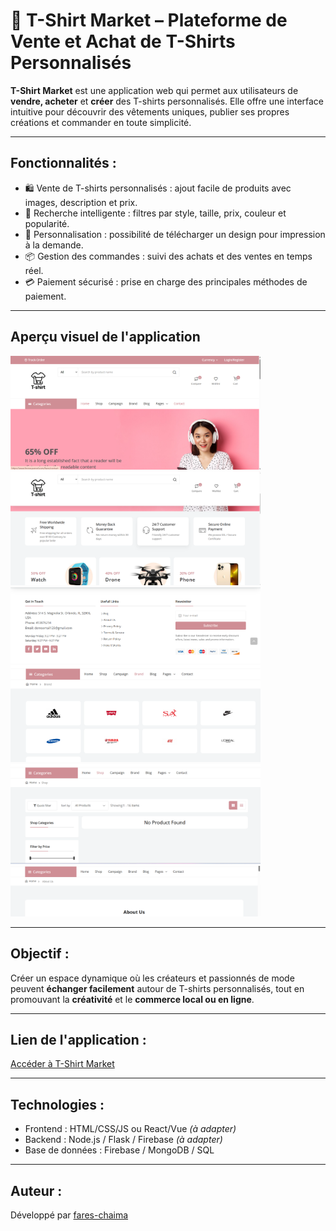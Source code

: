 # 👕 T-Shirt Market – Plateforme de Vente et Achat de T-Shirts Personnalisés

**T-Shirt Market** est une application web qui permet aux utilisateurs de **vendre, acheter** et **créer** des T-shirts personnalisés. Elle offre une interface intuitive pour découvrir des vêtements uniques, publier ses propres créations et commander en toute simplicité.

---

## Fonctionnalités :

- 🛍️ Vente de T-shirts personnalisés : ajout facile de produits avec images, description et prix.
- 🔎 Recherche intelligente : filtres par style, taille, prix, couleur et popularité.
- 🎨 Personnalisation : possibilité de télécharger un design pour impression à la demande.
- 📦 Gestion des commandes : suivi des achats et des ventes en temps réel.
- 💳 Paiement sécurisé : prise en charge des principales méthodes de paiement.

---

## Aperçu visuel de l'application

<img src="images/a.png" alt="Capture 1" width="400"/>
<img src="images/b.png" alt="Capture 2" width="400"/>
<img src="images/c.png" alt="Capture 3" width="400"/>
<img src="images/d.png" alt="Capture 4" width="400"/>
<img src="images/e.png" alt="Capture 5" width="400"/>
<img src="images/f.png" alt="Capture 6" width="400"/>

---

## Objectif :
Créer un espace dynamique où les créateurs et passionnés de mode peuvent **échanger facilement** autour de T-shirts personnalisés, tout en promouvant la **créativité** et le **commerce local ou en ligne**.

---

## Lien de l'application :
[Accéder à T-Shirt Market](https://www.fennecpannel.com/fares/) 

---

## Technologies :
- Frontend : HTML/CSS/JS ou React/Vue *(à adapter)*
- Backend : Node.js / Flask / Firebase *(à adapter)*
- Base de données : Firebase / MongoDB / SQL

---

## Auteur :
Développé par [fares-chaima](https://github.com/fares-chaima)
